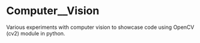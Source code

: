 # Computer__Vision
Various experiments with computer vision to showcase code using OpenCV (cv2) module in python.
